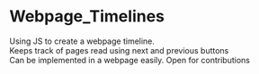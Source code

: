 # Webpage_Timelines
Using JS to create a webpage timeline. <br>
Keeps track of pages read using next and previous buttons <br>
Can be implemented in a webpage easily.
Open for contributions
